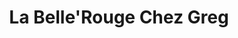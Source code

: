 ---
title: "La Belle'Rouge Chez Greg"
url: /saint-nauphary/la-bellerouge-chez-greg/
shop: boucherie
---